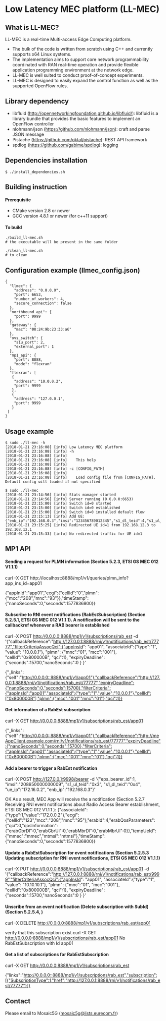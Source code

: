 Low Latency MEC platform (LL-MEC)
======================================
## What is LL-MEC?
LL-MEC is a real-time Multi-access Edge Computing platform.
* The bulk of the code is written from scratch using C++ and currently supports x64 Linux systems.
* The implementation aims to support core network programmability coordinated with RAN real-time operation and provide flexible application programming environment at the network edge.
* LL-MEC is well suited to conduct proof-of-concept experiments.
* LL-MEC is designed to easily expand the control function as well as the supported OpenFlow rules.

## Library dependency
* libfluid (http://opennetworkingfoundation.github.io/libfluid/): libfluid is a library bundle that provides the basic features to implement an OpenFlow controller
* nlohmann/json (https://github.com/nlohmann/json): craft and parse JSON message
* Pistache (https://github.com/oktal/pistache): REST API framework
* spdlog (https://github.com/gabime/spdlog): logging

## Dependencies installation
    $ ./install_dependencies.sh

## Building instruction
#### Prerequisite
* CMake version 2.8 or newer
* GCC version 4.8.1 or newer (for c++11 support)

#### To build
    ./build_ll-mec.sh
    # the executable will be present in the same folder
    
    ./clean_ll-mec.sh
    # to clean

## Configuration example (llmec_config.json)
    {
      "llmec": {
        "address": "0.0.0.0",
        "port": 6653,
        "number_of_workers": 4,
        "secure_connection": false
      },
      "northbound_api": {
        "port": 9999
      },
      "gateway": {
        "mac": "00:24:9b:23:33:a6"
      },
      "ovs_switch": {
        "s1u_port": 2,
        "external_port": 1
      },
      "mp1_api": {
        "port": 8888,
        "mode": "flexran"    
      },
      "flexran": [
       {
        "address": "10.0.0.2",
        "port": 9999
       },
       {
        "address": "127.0.0.1",
        "port": 9999
       }
     ]
    }

## Usage example
    $ sudo ./ll-mec -h
    [2018-01-21 23:16:08] [info] Low Latency MEC platform
    [2018-01-21 23:16:08] [info] -h
    [2018-01-21 23:16:08] [info] 
    [2018-01-21 23:16:08] [info] 	This help
    [2018-01-21 23:16:08] [info] 
    [2018-01-21 23:16:08] [info] -c [CONFIG_PATH]
    [2018-01-21 23:16:08] [info] 
    [2018-01-21 23:16:08] [info] 	Load config file from [CONFIG_PATH]. Default config will loaded if not specified

    $ sudo ./ll-mec
    [2018-01-21 23:14:56] [info] Stats manager started
    [2018-01-21 23:14:56] [info] Server running (0.0.0.0:6653)
    [2018-01-21 23:15:00] [info] Switch id=0 started
    [2018-01-21 23:15:00] [info] Switch id=0 established
    [2018-01-21 23:15:00] [info] Switch id=0 installed default flow
    [2018-01-21 23:15:13] [info] Add UE: {"enb_ip":"192.168.0.3","imsi":"123456789012345","s1_dl_teid":4,"s1_ul_teid":3,"ue_id":1,"ue_ip":"172.16.0.2"}
    [2018-01-21 23:15:25] [info] Redirected UE id=1 from 192.168.12.3 to 192.168.12.1
    [2018-01-21 23:15:33] [info] No redirected traffic for UE id=1


## MP1 API
#### Sending a request for PLMN information (Section 5.2.3, ETSI GS MEC 012 V1.1.1) 
curl -X GET http://localhost:8888/mp1/v1/queries/plmn_info?app_ins_id=app01

{"appInId":"app01","ecgi":{"cellId":"0","plmn":{"mcc":"208","mnc":"93"}},"timeStamp":{"nanoSeconds":0,"seconds":1577836800}}

#### Subscribe to RNI event notifications (RabEstSubscription) (Section 5.2.5.1, ETSI GS MEC 012 V1.1.1). A notification will be sent to the callbackref whenever a RAB bearer is established
curl -X POST http://0.0.0.0:8888/mp1/v1/subscriptions/rab_est -d '{"callbackReference":"http://127.0.0.1:8888/rni/v1/notifications/rab_est/77777","filterCriteriaAssocQci":{"appInsId": "app01", "associateId":{"type":"1", "value": "10.0.0.1"}, "plmn": {"mnc":"01", "mcc":"001"}, "cellId":"0x800000B", "qci":1}, "expiryDeadline":{"seconds":15700,"nanoSeconds":0 } }'

{"_links":{"self":"http://0.0.0.0::8888/mp1/v1/app01"},"callbackReference":"http://127.0.0.1:8888/rni/v1/notifications/rab_est/77777","expiryDeadline":{"nanoSeconds":0,"seconds":15700},"filterCriteria":{"appInsId":"app01","associateId":{"type":"1","value":"10.0.0.1"},"cellId":["0x800000B"],"plmn":{"mcc":"001","mnc":"01"},"qci":1}}

#### Get information of a RabEst subscription
curl -X GET http://0.0.0.0:8888/mp1/v1/subscriptions/rab_est/app01

{"_links":{"self":"http://0.0.0.0::8888/mp1/v1/app01"},"callbackReference":"http://meAppClient.example.com/rni/v1/notifications/rab_est/77777","expiryDeadline":{"nanoSeconds":0,"seconds":15700},"filterCriteria":{"appInsId":"app01","associateId":{"type":"1","value":"10.0.0.1"},"cellId":["0x800000B"],"plmn":{"mcc":"001","mnc":"01"},"qci":1}}

#### Add a bearer to trigger a RabEst notification
curl -X POST http://127.0.0.1:9998/bearer -d '{"eps_bearer_id":1, "imsi":"208950000000009", "s1_ul_teid":"0x3", "s1_dl_teid":"0x4", "ue_ip":"172.16.0.2", "enb_ip":"192.168.0.3"}'

OK
As a result, MEC App will receive the a notification (Section 5.2.7 Receiving RNI event notifications about Radio Access Bearer
establishment, ETSI GS MEC 012 V1.1.1 ):
{"associateId":{"type":1,"value":"172.0.0.2"},"ecgi":{"cellId":"123","mcc":"208","mnc":"95"},"erabId":4,"erabQosParameters":{"qci":0,"qosInformation":{"erabGbrDl":0,"erabGbrUl":0,"erabMbrDl":0,"erabMbrUl":0}},"tempUeId":{"mmec":"mmec","mtmsi":"mtmsi"},"timeStamp":{"nanoSeconds":0,"seconds":1577836800}}

#### Update a RabEstSubscription for event notifications (Section 5.2.5.3 Updating subscription for RNI event notifications, ETSI GS MEC 012 V1.1.1)  
curl -X PUT http://0.0.0.0:8888/mp1/v1/subscriptions/rab_est/app01 -d '{"callbackReference":"http://127.0.0.1:8888/rni/v1/notifications/rab_est/9999","filterCriteriaAssocQci":{"appInsId": "app01", "associateId":{"type":"1", "value": "10.10.10.1"}, "plmn": {"mnc":"01", "mcc":"001"}, "cellId":"0x800000B", "qci":1}, "expiryDeadline":{"seconds":15700,"nanoSeconds":0 } }'

#### Unscribe from an event notification (Delete subscription with SubId) (Section 5.2.5.4, )
curl -X DELETE http://0.0.0.0:8888/mp1/v1/subscriptions/rab_est/app01

verify that this subscription exist
curl -X GET http://0.0.0.0:8888/mp1/v1/subscriptions/rab_est/app01
No RabEstSubscription with Id app01

#### Get a list of subscriptions for RabEstSubscription
curl -X GET http://0.0.0.0:8888/mp1/v1/subscriptions/rab_est

{"links":"http://0.0.0.0::8888/mp1/v1/subscriptions/rab_est","subscription":[{"SubscriptionType":1,"href":"http://127.0.0.1:8888/rni/v1/notifications/rab_est/77777"}]}


## Contact
Please email to Mosaic5G (mosaic5g@lists.eurecom.fr)
